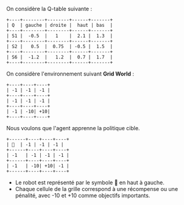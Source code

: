 

On considère la Q-table suivante :

```
+----+--------+--------+------+-------+
| Q  | gauche | droite |  haut | bas  |
+----+--------+--------+------+-------+
| S1 |  -0.5  |   1    |  2.1 |  1.3  |
+----+--------+--------+------+-------+
| S2 |   0.5  |  0.75  | -0.5 |  1.5  |
+----+--------+--------+------+-------+
| S6 |  -1.2  |   1.2  |  0.7 |  1.7  |
+----+--------+--------+------+-------+
```



On considère l'environnement suivant **Grid World** :
```
+----+----+----+
| -1 | -1 | -1 |
+----+----+----+
| -1 | -1 | -1 |
+----+----+----+
| -1 | -10| +10|
+----+----+----+
```


Nous voulons que l'agent apprenne la politique cible.


```
+------+----+----+----+
| 🤖  | -1 | -1 | -1 |
+------+----+----+----+
| -1   | -1 | -1 | -1 |
+------+----+----+----+
| -1   | -10| +10| -1 |
+------+----+----+----+
```

- Le robot est représenté par le symbole 🤖 en haut à gauche. 
- Chaque cellule de la grille correspond à une récompense ou une pénalité, avec -10 et +10 comme objectifs importants.
